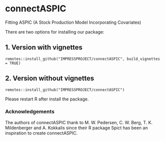 # connectASPIC

Fitting ASPIC (A Stock Production Model Incorporating Covariates)

There are two options for installing our package:

## 1. Version with vignettes

```
remotes::install_github("IMPRESSPROJECT/connectASPIC", build_vignettes = TRUE)
```

## 2. Version without vignettes
```
remotes::install_github("IMPRESSPROJECT/connectASPIC")
```

Please restart R after install the package.


### Acknowledgements

The authors of connectASPIC thank to M. W. Pedersen, C. W. Berg, T. K. Mildenberger and A. Kokkalis since their R package Spict has been an inspiration to create connectASPIC.